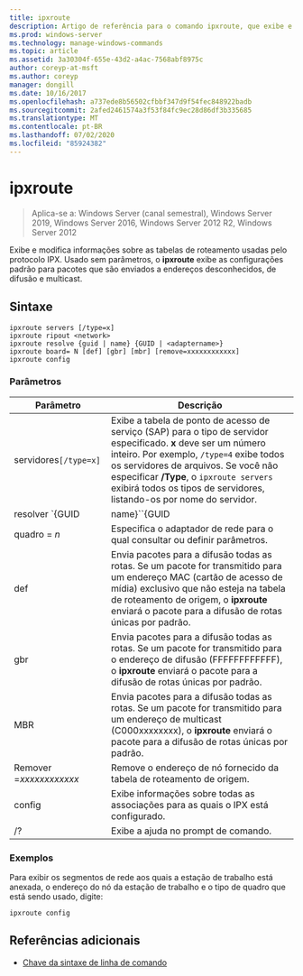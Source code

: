 ```yaml
---
title: ipxroute
description: Artigo de referência para o comando ipxroute, que exibe e modifica informações sobre as tabelas de roteamento usadas pelo protocolo IPX.
ms.prod: windows-server
ms.technology: manage-windows-commands
ms.topic: article
ms.assetid: 3a30304f-655e-43d2-a4ac-7568abf8975c
author: coreyp-at-msft
ms.author: coreyp
manager: dongill
ms.date: 10/16/2017
ms.openlocfilehash: a737ede8b56502cfbbf347d9f54fec848922badb
ms.sourcegitcommit: 2afed2461574a3f53f84fc9ec28d86df3b335685
ms.translationtype: MT
ms.contentlocale: pt-BR
ms.lasthandoff: 07/02/2020
ms.locfileid: "85924382"
---
```

# <a name="ipxroute"></a>ipxroute

> Aplica-se a: Windows Server (canal semestral), Windows Server 2019, Windows Server 2016, Windows Server 2012 R2, Windows Server 2012

Exibe e modifica informações sobre as tabelas de roteamento usadas pelo protocolo IPX. Usado sem parâmetros, o **ipxroute** exibe as configurações padrão para pacotes que são enviados a endereços desconhecidos, de difusão e multicast.

## <a name="syntax"></a>Sintaxe

```
ipxroute servers [/type=x]
ipxroute ripout <network>
ipxroute resolve {guid | name} {GUID | <adaptername>}
ipxroute board= N [def] [gbr] [mbr] [remove=xxxxxxxxxxxx]
ipxroute config
```

### <a name="parameters"></a>Parâmetros
| Parâmetro | Descrição |
| ------- | -------- |
| servidores`[/type=x]` | Exibe a tabela de ponto de acesso de serviço (SAP) para o tipo de servidor especificado. **x** deve ser um número inteiro. Por exemplo, `/type=4` exibe todos os servidores de arquivos. Se você não especificar **/Type**, o `ipxroute servers` exibirá todos os tipos de servidores, listando-os por nome do servidor. |
| resolver `{GUID | name}``{GUID | adaptername}` | Resolve o nome do GUID para seu nome amigável ou o nome amigável para seu GUID. |
| quadro = *n* | Especifica o adaptador de rede para o qual consultar ou definir parâmetros. |
| def | Envia pacotes para a difusão todas as rotas. Se um pacote for transmitido para um endereço MAC (cartão de acesso de mídia) exclusivo que não esteja na tabela de roteamento de origem, o **ipxroute** enviará o pacote para a difusão de rotas únicas por padrão. |
| gbr | Envia pacotes para a difusão todas as rotas. Se um pacote for transmitido para o endereço de difusão (FFFFFFFFFFFF), o **ipxroute** enviará o pacote para a difusão de rotas únicas por padrão. |
| MBR | Envia pacotes para a difusão todas as rotas. Se um pacote for transmitido para um endereço de multicast (C000xxxxxxxx), o **ipxroute** enviará o pacote para a difusão de rotas únicas por padrão. |
| Remover =*xxxxxxxxxxxx* | Remove o endereço de nó fornecido da tabela de roteamento de origem. |
| config | Exibe informações sobre todas as associações para as quais o IPX está configurado. |
| /? | Exibe a ajuda no prompt de comando. |

### <a name="examples"></a>Exemplos

Para exibir os segmentos de rede aos quais a estação de trabalho está anexada, o endereço do nó da estação de trabalho e o tipo de quadro que está sendo usado, digite:

```
ipxroute config
```

## <a name="additional-references"></a>Referências adicionais

- [Chave da sintaxe de linha de comando](command-line-syntax-key.md)
